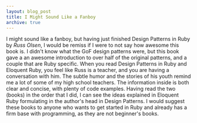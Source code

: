 ```yaml
---
layout: blog_post
title: I Might Sound Like a Fanboy
archive: true
---
```


I might sound like a
fanboy, but having just finished Design Patterns in Ruby by
*Russ Olsen*, I would be remiss if I were to not say how awesome
this book is. I didn't know what the GoF design patterns were, but
this book gave a an awesome introduction to over half of the
original patterns, and a couple that are Ruby specific. When you
read Design Patterns in Ruby and Eloquent Ruby, you feel like Russ
is a teacher, and you are having a conversation with him. The
subtle humor and the stories of his youth remind me a lot of some
of my high school teachers. The information inside is both clear
and concise, with plenty of code examples. Having read the two
(books) in the order that I did, I can see the ideas explained in
Eloquent Ruby formulating in the author's head in Design Patterns.
I would suggest these books to anyone who wants to get started in
Ruby and already has a firm base with programming, as they are not
beginner's books.


